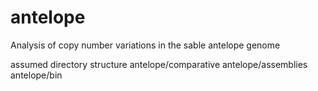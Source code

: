 # antelope
Analysis of copy number variations in the sable antelope genome

assumed directory structure antelope/comparative
                            antelope/assemblies
                            antelope/bin
